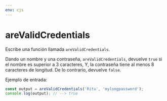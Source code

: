 ```yaml
---
env: cjs
---
```


# areValidCredentials

Escribe una función llamada `areValidCredentials`.

Dando un nombre y una contraseña, `areValidCredentials`, devuelve `true` si el
nombre es superior a 3 caracteres, Y, la contraseña tiene al menos 8 caracteres
de longitud. De lo contrario, devuelve `false`.

Ejemplo de entrada:

```js
const output = areValidCredentials('Ritu', 'mylongpassword');
console.log(output); // --> true
```
